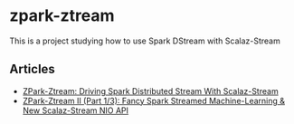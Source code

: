 zpark-ztream
============

This is a project studying how to use Spark DStream with Scalaz-Stream

## Articles

- [ZPark-Ztream: Driving Spark Distributed Stream With Scalaz-Stream](http://mandubian.com/2014/02/13/zpark/)
- [ZPark-Ztream II (Part 1/3): Fancy Spark Streamed Machine-Learning & New Scalaz-Stream NIO API](http://mandubian.com/2014/03/08/zpark-ml-nio-1/)
